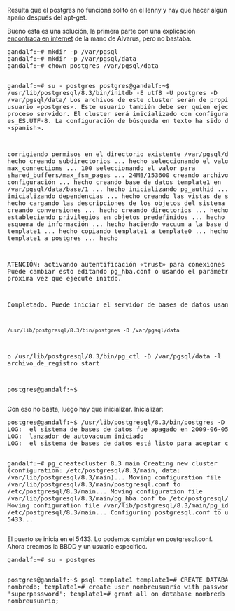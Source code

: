 <p>Resulta que el postgres no funciona solito en el lenny y hay que hacer algún apaño después del apt-get.</p>
<p>Bueno esta es una solución, la primera parte con una explicación <a href="http://www.esdebian.org/foro/26836/inicializacion-postresql-83-debian-lenny">encontrada en internet</a> de la mano de Alvarus, pero no bastaba.</p>
<pre>gandalf:~# mkdir -p /var/pgsql
gandalf:~# mkdir -p /var/pgsql/data
gandalf:~# chown postgres /var/pgsql/data

gandalf:~# su - postgres
postgres@gandalf:~$ /usr/lib/postgresql/8.3/bin/initdb -E utf8 -U postgres -D /var/pgsql/data/
Los archivos de este cluster serán de propiedad del usuario «postgres».
Este usuario también debe ser quien ejecute el proceso servidor.
El cluster será inicializado con configuración local es_ES.UTF-8.
La configuración de búsqueda en texto ha sido definida a «spanish».

corrigiendo permisos en el directorio existente /var/pgsql/data ... hecho
creando subdirectorios ... hecho
seleccionando el valor para max_connections ... 100
seleccionando el valor para shared_buffers/max_fsm_pages ... 24MB/153600
creando archivos de configuración ... hecho
creando base de datos template1 en /var/pgsql/data/base/1 ... hecho
inicializando pg_authid ... hecho
inicializando dependencias ... hecho
creando las vistas de sistema ... hecho
cargando las descripciones de los objetos del sistema ... hecho
creando conversiones ... hecho
creando directorios ... hecho
estableciendo privilegios en objetos predefinidos ... hecho
creando el esquema de información ... hecho
haciendo vacuum a la base de datos template1 ... hecho
copiando template1 a template0 ... hecho
copiando template1 a postgres ... hecho

ATENCIÓN: activando autentificación «trust» para conexiones locales.
Puede cambiar esto editando pg_hba.conf o usando el parámetro -A
la próxima vez que ejecute initdb.

Completado. Puede iniciar el servidor de bases de datos usando:

    /usr/lib/postgresql/8.3/bin/postgres -D /var/pgsql/data
o
    /usr/lib/postgresql/8.3/bin/pg_ctl -D /var/pgsql/data -l archivo_de_registro start

postgres@gandalf:~$ 
</pre>
<p>Con eso no basta, luego hay que inicializar. Inicializar:</p>
<pre>postgres@gandalf:~$ /usr/lib/postgresql/8.3/bin/postgres -D /var/pgsql/data
LOG:  el sistema de bases de datos fue apagado en 2009-06-05 09:34:46 CEST
LOG:  lanzador de autovacuum iniciado
LOG:  el sistema de bases de datos está listo para aceptar conexiones

gandalf:~# pg_createcluster 8.3 main
Creating new cluster (configuration: /etc/postgresql/8.3/main, data: /var/lib/postgresql/8.3/main)...
Moving configuration file /var/lib/postgresql/8.3/main/postgresql.conf to /etc/postgresql/8.3/main...
Moving configuration file /var/lib/postgresql/8.3/main/pg_hba.conf to /etc/postgresql/8.3/main...
Moving configuration file /var/lib/postgresql/8.3/main/pg_ident.conf to /etc/postgresql/8.3/main...
Configuring postgresql.conf to use port 5433...
</pre>
<p>El puerto se inicia en el 5433. Lo podemos cambiar en postgresql.conf.  Ahora creamos la BBDD y un usuario especifico.</p>
<pre>gandalf:~# su - postgres

postgres@gandalf:~$ psql template1
template1=# CREATE DATABASE nombredb;
template1=# create user nombreusuario with password 'superpassword';
template1=# grant all on database nombredb to nombreusuario;
</pre>